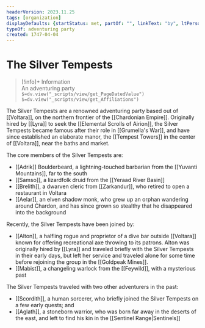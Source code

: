 ```yaml
---
headerVersion: 2023.11.25
tags: [organization]
displayDefaults: {startStatus: met, partOf: "", linkText: "by", ltPerson: "by"}
typeOf: adventuring party
created: 1747-04-04
---
```

# The Silver Tempests
>[!info]+ Information  
> An adventuring party  
> `$=dv.view("_scripts/view/get_PageDatedValue")`  
> `$=dv.view("_scripts/view/get_Affiliations")`

The Silver Tempests are a renowned adventuring party based out of [[Voltara]], on the northern frontier of the [[Chardonian Empire]]. Originally hired by [[Lyra]] to seek the [[Elemental Scrolls of Airion]], the Silver Tempests became famous after their role in [[Grumella's War]], and have since established an elaborate manor, the [[Tempest Towers]] in the center of [[Voltara]], near the baths and market. 

The core members of the Silver Tempests are:
- [[Adrik]] Boulderbeard, a lightning-touched barbarian from the [[Yuvanti Mountains]], far to the south
- [[Samso]], a lizardfolk druid from the [[Yeraad River Basin]]
- [[Brelith]], a dwarven cleric from [[Zarkandur]], who retired to open a restaurant in Voltara
- [[Aelar]], an elven shadow monk, who grew up an orphan wandering around Chardon, and has since grown so stealthy that he disappeared into the background

Recently, the Silver Tempests have been joined by:
- [[Alton]], a halfling rogue and proprietor of a dive bar outside [[Voltara]] known for offering recreational axe throwing to its patrons. Alton was originally hired by [[Lyra]] and traveled briefly with the Silver Tempests in their early days, but left her service and traveled alone for some time before rejoining the group in the [[Goldpeak Mines]].
- [[Mabist]], a changeling warlock from the [[Feywild]], with a mysterious past

The Silver Tempests traveled with two other adventurers in the past:
- [[Scordith]], a human sorcerer, who briefly joined the Silver Tempests on a few early quests; and
- [[Aglath]], a stoneborn warrior, who was born far away in the deserts of the east, and left to find his kin in the [[Sentinel Range|Sentinels]]

